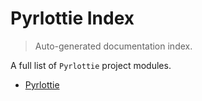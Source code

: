 # Pyrlottie Index

> Auto-generated documentation index.

A full list of `Pyrlottie` project modules.

- [Pyrlottie](pyrlottie/index.md#pyrlottie)
